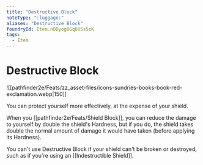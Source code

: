 ```yaml
---
title: "Destructive Block"
noteType: ":luggage:"
aliases: "Destructive Block"
foundryId: Item.nDDyog8GqUU5s5cK
tags:
  - Item
---
```


# Destructive Block
![[pathfinder2e/Feats/zz_asset-files/icons-sundries-books-book-red-exclamation.webp|150]]

You can protect yourself more effectively, at the expense of your shield.

When you [[pathfinder2e/Feats/Shield Block]], you can reduce the damage to yourself by double the shield's Hardness, but if you do, the shield takes double the normal amount of damage it would have taken (before applying its Hardness).

You can't use Destructive Block if your shield can't be broken or destroyed, such as if you're using an [[Indestructible Shield]].
